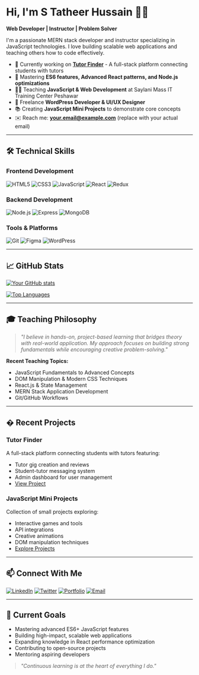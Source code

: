 # Hi, I'm S Tatheer Hussain 👨‍💻

**Web Developer | Instructor | Problem Solver**

I'm a passionate MERN stack developer and instructor specializing in JavaScript technologies. I love building scalable web applications and teaching others how to code effectively.

- 🔭 Currently working on **[Tutor Finder](https://github.com/yourusername/tutor-finder)** - A full-stack platform connecting students with tutors
- 🌱 Mastering **ES6 features, Advanced React patterns, and Node.js optimizations**
- 👨‍🏫 Teaching **JavaScript & Web Development** at Saylani Mass IT Training Center Peshawar
- 💼 Freelance **WordPress Developer & UI/UX Designer**
- 📚 Creating **JavaScript Mini Projects** to demonstrate core concepts
- ✉️ Reach me: **your.email@example.com** (replace with your actual email)

---

## 🛠️ Technical Skills

### Frontend Development
![HTML5](https://img.shields.io/badge/-HTML5-E34F26?style=for-the-badge&logo=html5&logoColor=white)
![CSS3](https://img.shields.io/badge/-CSS3-1572B6?style=for-the-badge&logo=css3&logoColor=white)
![JavaScript](https://img.shields.io/badge/-JavaScript-F7DF1E?style=for-the-badge&logo=javascript&logoColor=black)
![React](https://img.shields.io/badge/-React-61DAFB?style=for-the-badge&logo=react&logoColor=black)
![Redux](https://img.shields.io/badge/-Redux-764ABC?style=for-the-badge&logo=redux&logoColor=white)

### Backend Development
![Node.js](https://img.shields.io/badge/-Node.js-339933?style=for-the-badge&logo=node.js&logoColor=white)
![Express](https://img.shields.io/badge/-Express-000000?style=for-the-badge&logo=express&logoColor=white)
![MongoDB](https://img.shields.io/badge/-MongoDB-47A248?style=for-the-badge&logo=mongodb&logoColor=white)

### Tools & Platforms
![Git](https://img.shields.io/badge/-Git-F05032?style=for-the-badge&logo=git&logoColor=white)
![Figma](https://img.shields.io/badge/-Figma-F24E1E?style=for-the-badge&logo=figma&logoColor=white)
![WordPress](https://img.shields.io/badge/-WordPress-21759B?style=for-the-badge&logo=wordpress&logoColor=white)

---

## 📈 GitHub Stats

[![Your GitHub stats](https://github-readme-stats.vercel.app/api?username=yourusername&show_icons=true&theme=radical&hide=issues)](https://github.com/yourusername)

[![Top Languages](https://github-readme-stats.vercel.app/api/top-langs/?username=yourusername&layout=compact&theme=radical)](https://github.com/yourusername)

---

## 🎓 Teaching Philosophy

> *"I believe in hands-on, project-based learning that bridges theory with real-world application. My approach focuses on building strong fundamentals while encouraging creative problem-solving."*

**Recent Teaching Topics:**
- JavaScript Fundamentals to Advanced Concepts
- DOM Manipulation & Modern CSS Techniques
- React.js & State Management
- MERN Stack Application Development
- Git/GitHub Workflows

---

## � Recent Projects

### Tutor Finder
A full-stack platform connecting students with tutors featuring:
- Tutor gig creation and reviews
- Student-tutor messaging system
- Admin dashboard for user management
- [View Project](https://github.com/yourusername/tutor-finder)

### JavaScript Mini Projects
Collection of small projects exploring:
- Interactive games and tools
- API integrations
- Creative animations
- DOM manipulation techniques
- [Explore Projects](https://github.com/yourusername/javascript-mini-projects)

---

## 📫 Connect With Me

[![LinkedIn](https://img.shields.io/badge/-LinkedIn-0077B5?style=for-the-badge&logo=linkedin&logoColor=white)](https://linkedin.com/in/yourprofile)
[![Twitter](https://img.shields.io/badge/-Twitter-1DA1F2?style=for-the-badge&logo=twitter&logoColor=white)](https://twitter.com/yourhandle)
[![Portfolio](https://img.shields.io/badge/-Portfolio-4285F4?style=for-the-badge&logo=google-chrome&logoColor=white)](https://yourportfolio.com)
[![Email](https://img.shields.io/badge/-Email-D14836?style=for-the-badge&logo=gmail&logoColor=white)](mailto:your.email@example.com)

---

## 🎯 Current Goals
- Mastering advanced ES6+ JavaScript features
- Building high-impact, scalable web applications
- Expanding knowledge in React performance optimization
- Contributing to open-source projects
- Mentoring aspiring developers

> *"Continuous learning is at the heart of everything I do."*
